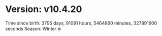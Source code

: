 # Version: v10.4.20
Time since birth: 3795 days, 91081 hours, 5464860 minutes, 327891600 seconds
Season: Winter ❄️
